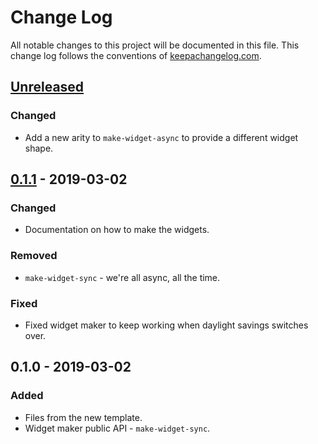# Change Log
All notable changes to this project will be documented in this file. This change log follows the conventions of [keepachangelog.com](http://keepachangelog.com/).

## [Unreleased]
### Changed
- Add a new arity to `make-widget-async` to provide a different widget shape.

## [0.1.1] - 2019-03-02
### Changed
- Documentation on how to make the widgets.

### Removed
- `make-widget-sync` - we're all async, all the time.

### Fixed
- Fixed widget maker to keep working when daylight savings switches over.

## 0.1.0 - 2019-03-02
### Added
- Files from the new template.
- Widget maker public API - `make-widget-sync`.

[Unreleased]: https://github.com/your-name/sorting-hat/compare/0.1.1...HEAD
[0.1.1]: https://github.com/your-name/sorting-hat/compare/0.1.0...0.1.1
